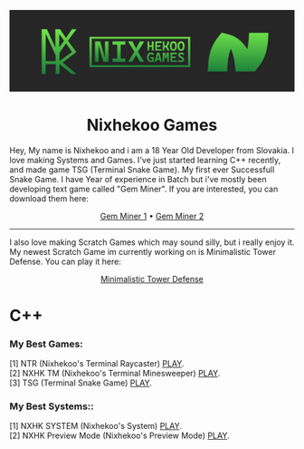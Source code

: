 ![Image](https://raw.githubusercontent.com/Nixhekoo/Nixhekoo/main/Banner%201.png)
<h1 align=center> Nixhekoo Games </h1>
<p>Hey, My name is Nixhekoo and i am a 18 Year Old Developer from Slovakia. I love making Systems and Games. I've just started learning C++ recently, and made game TSG (Terminal Snake Game). My first ever Successfull Snake Game. I have Year of experience in Batch but i've mostly been developing text game called "Gem Miner". If you are interested, you can download them here:</p>
<div align=center>
<a href="https://github.com/Fisterkoo">Gem Miner 1</a> • <a href="https://github.com/fakefizty">Gem Miner 2</a>
</div>
<hr>
<p> I also love making Scratch Games which may sound silly, but i really enjoy it. My newest Scratch Game im currently working on is Minimalistic Tower Defense. You can play it here:</p>
<div align=center>
<a href="https://scratch.mit.edu/projects/992952148/">Minimalistic Tower Defense</a>
</div>
  
# C++
### My Best Games:
[1] NTR (Nixhekoo's Terminal Raycaster) <a href="https://github.com/Nixhekoo/NTR-NixhekoosTerminalRaycaster_CPP">PLAY</a>. <br>
[2] NXHK TM (Nixhekoo's Terminal Minesweeper) <a href="https://github.com/Nixhekoo/NXHK-TerminalMinesweeper_CPP">PLAY</a>. <br>
[3] TSG (Terminal Snake Game) <a href="https://github.com/Nixhekoo/TSG-TerminalSnakeGame_CPP">PLAY</a>. <br>

### My Best Systems::
[1] NXHK SYSTEM (Nixhekoo's System) <a href="https://github.com/Nixhekoo/NXHKSYSTEM">PLAY</a>. <br>
[2] NXHK Preview Mode (Nixhekoo's Preview Mode) <a href="https://github.com/Nixhekoo/NXHK-Preview_Mode">PLAY</a>. <br>
